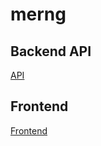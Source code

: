 # merng

## Backend API
<a href="https://devs-social-media.herokuapp.com/">API</a>

## Frontend
<a href="https://devs-social-media.vercel.app/">Frontend</a>
